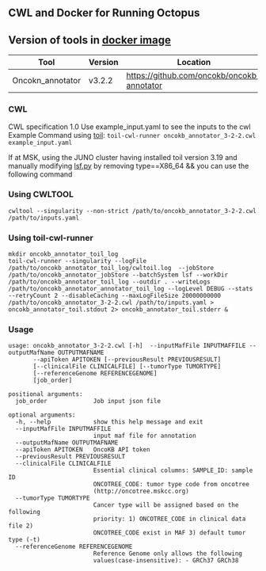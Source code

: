 ## CWL and Docker for Running Octopus

## Version of tools in [docker image](https://hub.docker.com/r/dancooke/octopus/tags)

| Tool             | Version | Location                                   |
| ---------------- | ------- | ------------------------------------------ |
| Oncokn_annotator | v3.2.2  | https://github.com/oncokb/oncokb-annotator |

### CWL

CWL specification 1.0
Use example_input.yaml to see the inputs to the cwl
Example Command using [toil](https://toil.readthedocs.io/):
`toil-cwl-runner oncokb_annotator_3-2-2.cwl example_input.yaml`

If at MSK, using the JUNO cluster having installed toil version 3.19 and manually modifying [lsf.py](https://github.com/DataBiosphere/toil/blob/releases/3.19.0/src/toil/batchSystems/lsf.py#L170) by removing type==X86_64 && you can use the following command

### Using CWLTOOL

```
cwltool --singularity --non-strict /path/to/oncokb_annotator_3-2-2.cwl /path/to/inputs.yaml
```

### Using toil-cwl-runner

```shell
mkdir oncokb_annotator_toil_log
toil-cwl-runner --singularity --logFile /path/to/oncokb_annotator_toil_log/cwltoil.log  --jobStore /path/to/oncokb_annotator_jobStore --batchSystem lsf --workDir /path/to/oncokb_annotator_toil_log --outdir . --writeLogs /path/to/oncokb_annotator_annotator_toil_log --logLevel DEBUG --stats --retryCount 2 --disableCaching --maxLogFileSize 20000000000 /path/to/oncokb_annotator_3-2-2.cwl /path/to/inputs.yaml > oncokb_annotator_toil.stdout 2> oncokb_annotator_toil.stderr &
```

### Usage

```shell
usage: oncokb_annotator_3-2-2.cwl [-h]  --inputMafFile INPUTMAFFILE --outputMafName OUTPUTMAFNAME
       --apiToken APITOKEN [--previousResult PREVIOUSRESULT]
       [--clinicalFile CLINICALFILE] [--tumorType TUMORTYPE]
       [--referenceGenome REFERENCEGENOME]
       [job_order]

positional arguments:
  job_order             Job input json file

optional arguments:
  -h, --help            show this help message and exit
  --inputMafFile INPUTMAFFILE
                        input maf file for annotation
  --outputMafName OUTPUTMAFNAME
  --apiToken APITOKEN   OncoKB API token
  --previousResult PREVIOUSRESULT
  --clinicalFile CLINICALFILE
                        Essential clinical columns: SAMPLE_ID: sample ID
                        ONCOTREE_CODE: tumor type code from oncotree
                        (http://oncotree.mskcc.org)
  --tumorType TUMORTYPE
                        Cancer type will be assigned based on the following
                        priority: 1) ONCOTREE_CODE in clinical data file 2)
                        ONCOTREE_CODE exist in MAF 3) default tumor type (-t)
  --referenceGenome REFERENCEGENOME
                        Reference Genome only allows the following
                        values(case-insensitive): - GRCh37 GRCh38
```
